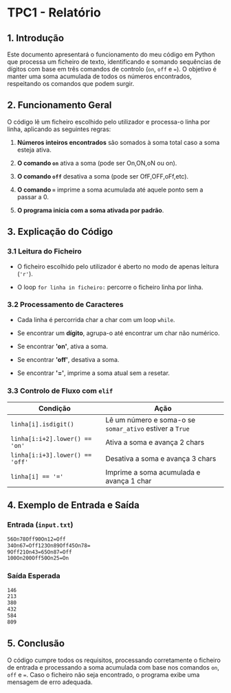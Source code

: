 # TPC1 - Relatório

## 1. Introdução
Este documento apresentará o funcionamento do meu código em Python que processa um ficheiro de texto, identificando e somando sequências de dígitos com base em três comandos de controlo (`on`, `off` e `=`). O objetivo é manter uma soma acumulada de todos os números encontrados, respeitando os comandos que podem surgir.

## 2. Funcionamento Geral
O código lê um ficheiro escolhido pelo utilizador e processa-o linha por linha, aplicando as seguintes regras:

1. **Números inteiros encontrados** são somados à soma total caso a soma esteja ativa.
2. **O comando `on`** ativa a soma (pode ser On,ON,oN ou on).

3. **O comando `off`** desativa a soma (pode ser OfF,OFF,oFf,etc).

4. **O comando `=`** imprime a soma acumulada até aquele ponto sem a passar a 0.
5. **O programa inicia com a soma ativada por padrão**.

## 3. Explicação do Código
### 3.1 Leitura do Ficheiro
- O ficheiro escolhido pelo utilizador é aberto no modo de apenas leitura (`'r'`).

- O loop `for linha in ficheiro:` percorre o ficheiro linha por linha.

### 3.2 Processamento de Caracteres
- Cada linha é percorrida char a char com um loop `while`.

- Se encontrar um **dígito**, agrupa-o até encontrar um char não numérico.

- Se encontrar **'on'**, ativa a soma.

- Se encontrar **'off'**, desativa a soma.

- Se encontrar **'='**, imprime a soma atual sem a resetar.

### 3.3 Controlo de Fluxo com `elif`
| Condição | Ação |
|------------|------|
| `linha[i].isdigit()` | Lê um número e soma-o se `somar_ativo` estiver a `True` |
| `linha[i:i+2].lower() == 'on'` | Ativa a soma e avança 2 chars |
| `linha[i:i+3].lower() == 'off'` | Desativa a soma e avança 3 chars |
| `linha[i] == '='` | Imprime a soma acumulada e avança 1 char |

## 4. Exemplo de Entrada e Saída
### **Entrada (`input.txt`)**
```markdown
56On78Off90On12=Off
34On67=Off123On89Off45On78=
9Off21On43=65On87=Off
100On200Off50On25=On
```

### **Saída Esperada**
```markdown
146
213
380
432
584
809
```

## 5. Conclusão
O código cumpre todos os requisitos, processando corretamente o ficheiro de entrada e processando a soma acumulada com base nos comandos `on`, `off` e `=`. Caso o ficheiro não seja encontrado, o programa exibe uma mensagem de erro adequada.


